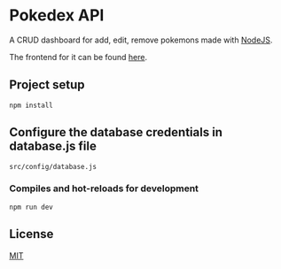 # Pokedex API

A CRUD dashboard for add, edit, remove pokemons made with [NodeJS](https://nodejs.org/en/). 

The frontend for it can be found [here](https://github.com/luiz-ortega/pokemon_client).

## Project setup
```
npm install
```

## Configure the database credentials in database.js file
```
src/config/database.js 
````

### Compiles and hot-reloads for development
```
npm run dev
```

## License
[MIT](https://choosealicense.com/licenses/mit/)


